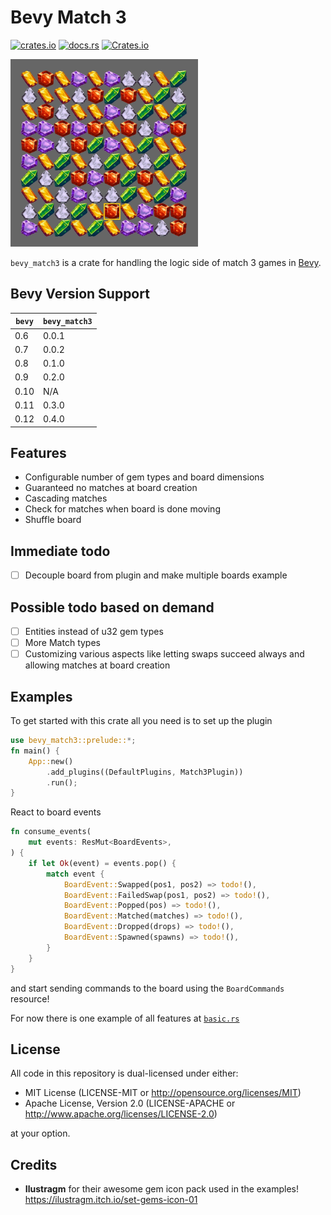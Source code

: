 # Bevy Match 3

[![crates.io](https://img.shields.io/crates/v/bevy_match3)](https://crates.io/crates/bevy_match3)
[![docs.rs](https://docs.rs/bevy_match3/badge.svg)](https://docs.rs/bevy_match3)
[![Crates.io](https://img.shields.io/crates/d/bevy_match3.svg)](https://crates.io/crates/bevy_match3)


<img src="example.gif" width="300" height="300" />

`bevy_match3` is a crate for handling the logic side of match 3 games in [Bevy](https://bevyengine.org/).

## Bevy Version Support
| `bevy` | `bevy_match3` |
|--------|---------------|
| 0.6    | 0.0.1         |
| 0.7    | 0.0.2         |
| 0.8    | 0.1.0         |
| 0.9    | 0.2.0         |
| 0.10   | N/A           |
| 0.11   | 0.3.0         |
| 0.12   | 0.4.0         |

## Features
- Configurable number of gem types and board dimensions
- Guaranteed no matches at board creation
- Cascading matches
- Check for matches when board is done moving
- Shuffle board

## Immediate todo
- [ ] Decouple board from plugin and make multiple boards example

## Possible todo based on demand
- [ ] Entities instead of u32 gem types
- [ ] More Match types
- [ ] Customizing various aspects like letting swaps succeed always and allowing matches at board creation

## Examples
To get started with this crate all you need is to set up the plugin
```rust
use bevy_match3::prelude::*;
fn main() {
    App::new()
        .add_plugins((DefaultPlugins, Match3Plugin))
        .run();
}
```
React to board events 
```rust
fn consume_events(
    mut events: ResMut<BoardEvents>,
) {
    if let Ok(event) = events.pop() {
        match event {
            BoardEvent::Swapped(pos1, pos2) => todo!(),
            BoardEvent::FailedSwap(pos1, pos2) => todo!(),
            BoardEvent::Popped(pos) => todo!(),
            BoardEvent::Matched(matches) => todo!(),
            BoardEvent::Dropped(drops) => todo!(),
            BoardEvent::Spawned(spawns) => todo!(),
        }
    }
}
```
and start sending commands to the board using the `BoardCommands` resource!


For now there is one example of all features at [`basic.rs`](examples/basic.rs)

## License
All code in this repository is dual-licensed under either:

- MIT License (LICENSE-MIT or http://opensource.org/licenses/MIT)
- Apache License, Version 2.0 (LICENSE-APACHE or http://www.apache.org/licenses/LICENSE-2.0)

at your option. 

## Credits
- **Ilustragm** for their awesome gem icon pack used in the examples! https://ilustragm.itch.io/set-gems-icon-01